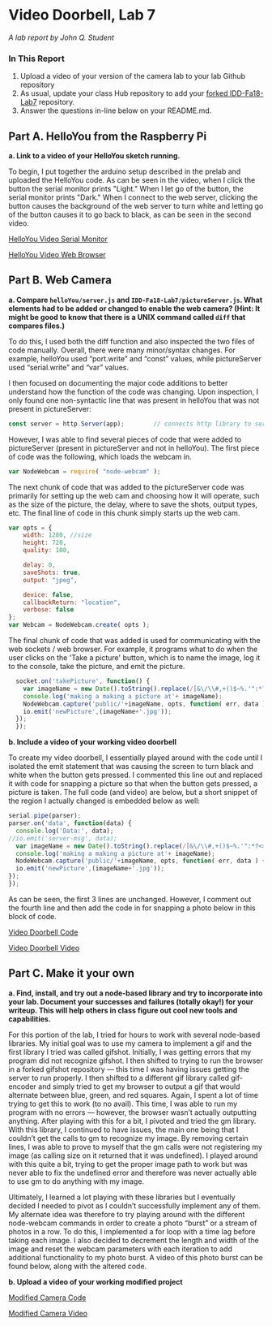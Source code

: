 # Video Doorbell, Lab 7

*A lab report by John Q. Student*

### In This Report

1. Upload a video of your version of the camera lab to your lab Github repository
1. As usual, update your class Hub repository to add your [forked IDD-Fa18-Lab7](/FAR-Lab/IDD-Fa18-Lab7) repository.
1. Answer the questions in-line below on your README.md.

## Part A. HelloYou from the Raspberry Pi

**a. Link to a video of your HelloYou sketch running.**

To begin, I put together the arduino setup described in the prelab and uploaded the HelloYou code. As can be seen in the video, when I click the button the serial monitor prints "Light." When I let go of the button, the serial monitor prints "Dark." When I connect to the web server, clicking the button causes the background of the web server to turn white and letting go of the button causes it to go back to black, as can be seen in the second video.

[HelloYou Video Serial Monitor](https://youtu.be/fPpvn2BmM3c)

[HelloYou Video Web Browser](https://youtu.be/lk9tCxKvQeA)

## Part B. Web Camera

**a. Compare `helloYou/server.js` and `IDD-Fa18-Lab7/pictureServer.js`. What elements had to be added or changed to enable the web camera? (Hint: It might be good to know that there is a UNIX command called `diff` that compares files.)**

To do this, I used both the diff function and also inspected the two files of code manually. Overall, there were many minor/syntax changes. For example, helloYou used “port.write” and “const” values, while pictureServer used “serial.write” and “var” values. 

I then focused on documenting the major code additions to better understand how the function of the code was changing. Upon inspection, I only found one non-syntactic line that was present in helloYou that was not present in pictureServer:

```js
const server = http.Server(app);        // connects http library to server
```
However, I was able to find several pieces of code that were added to pictureServer (present in pictureServer and not in helloYou). The first piece of code was the following, which loads the webcam in.

```js
var NodeWebcam = require( "node-webcam" );
```

The next chunk of code that was added to the pictureServer code was primarily for setting up the web cam and choosing how it will operate, such as the size of the picture, the delay, where to save the shots, output types, etc. The final line of code in this chunk simply starts up the web cam.

```js
var opts = { 
    width: 1280, //size
    height: 720,
    quality: 100,

    delay: 0,
    saveShots: true,
    output: "jpeg",

    device: false,
    callbackReturn: "location",
    verbose: false
};
var Webcam = NodeWebcam.create( opts ); 
```
The final chunk of code that was added is used for communicating with the web sockets / web browser. For example, it programs what to do when the user clicks on the 'Take a picture' button, which is to name the image, log it to the console, take the picture, and emit the picture. 

```js
  socket.on('takePicture', function() {
    var imageName = new Date().toString().replace(/[&\/\\#,+()$~%.'":*?<>{}\s-]/g, '');
    console.log('making a making a picture at'+ imageName); 
    NodeWebcam.capture('public/'+imageName, opts, function( err, data ) {
    io.emit('newPicture',(imageName+'.jpg')); 
  });
  });
```

**b. Include a video of your working video doorbell**

To create my video doorbell, I essentially played around with the code until I isolated the emit statement that was causing the screen to turn black and white when the button gets pressed. I commented this line out and replaced it with code for snapping a picture so that when the button gets pressed, a picture is taken. The full code (and video) are below, but a short snippet of the region I actually changed is embedded below as well: 

```js
serial.pipe(parser);
parser.on('data', function(data) {
  console.log('Data:', data);
//io.emit('server-msg', data);
  var imageName = new Date().toString().replace(/[&\/\\#,+()$~%.'":*?<>{}\s-]/g, '');
  console.log('making a making a picture at'+ imageName); 
  NodeWebcam.capture('public/'+imageName, opts, function( err, data ) {
  io.emit('newPicture',(imageName+'.jpg'));
});
});
```
As can be seen, the first 3 lines are unchanged. However, I comment out the fourth line and then add the code in for snapping a photo below in this block of code. 

[Video Doorbell Code](https://github.com/barkadosh1/IDD-Fa19-Lab7/blob/master/pictureServerUpdated.js)

[Video Doorbell Video](https://youtu.be/3PgecBAJA4E)

## Part C. Make it your own

**a. Find, install, and try out a node-based library and try to incorporate into your lab. Document your successes and failures (totally okay!) for your writeup. This will help others in class figure out cool new tools and capabilities.**

For this portion of the lab, I tried for hours to work with several node-based libraries. My initial goal was to use my camera to implement a gif and the first library I tried was called gifshot. Initially, I was getting errors that my program did not recognize gifshot. I then shifted to trying to run the browser in a forked gifshot repository — this time I was having issues getting the server to run properly. I then shifted to a different gif library called gif-encoder and simply tried to get my browser to output a gif that would alternate between blue, green, and red squares. Again, I spent a lot of time trying to get this to work (to no avail). This time, I was able to run my program with no errors — however, the browser wasn’t actually outputting anything. After playing with this for a bit, I pivoted and tried the gm library. With this library, I continued to have issues, the main one being that I couldn’t get the calls to gm to recognize my image. By removing certain lines, I was able to prove to myself that the gm calls were not registering my image (as calling size on it returned that it was undefined). I played around with this quite a bit, trying to get the proper image path to work but was never able to fix the undefined error and therefore was never actually able to use gm to do anything with my image. 

Ultimately, I learned a lot playing with these libraries but I eventually decided I needed to pivot as I couldn’t successfully implement any of them. My alternate idea was therefore to try playing around with the different node-webcam commands in order to create a photo “burst” or a stream of photos in a row. To do this, I implemented a for loop with a time lag before taking each image. I also decided to decrement the length and width of the image and reset the webcam parameters with each iteration to add additional functionality to my photo burst. A video of this photo burst can be found below, along with the altered code. 

**b. Upload a video of your working modified project**

[Modified Camera Code](https://github.com/barkadosh1/IDD-Fa19-Lab7/blob/master/FinalFile.js)

[Modified Camera Video](https://youtu.be/Q6rIAz5r6kc)


